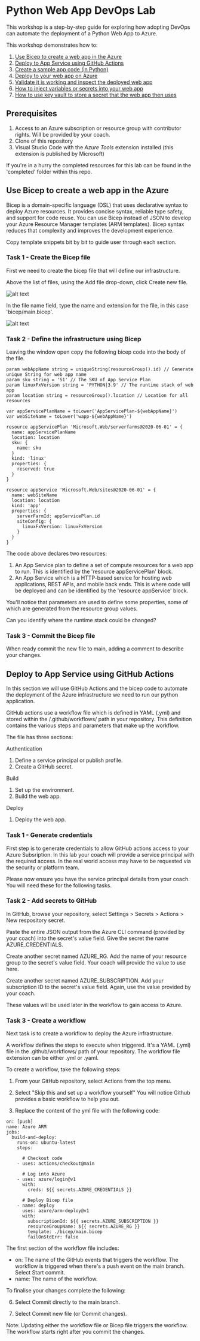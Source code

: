 # Python Web App DevOps Lab
This workshop is a step-by-step guide for exploring how adopting DevOps can automate the deployment of a Python Web App to Azure.

This workshop demonstrates how to:
1. [Use Bicep to create a web app in the Azure](#use-bicep-to-create-a-web-app-in-the-azure)
2. [Deploy to App Service using GitHub Actions](#deploy-to-app-service-using-github-actions)
3. [Create a sample app code (in Python)](#Creating-and-building-the-demo-app)
4. [Deploy to your web app on Azure](#Deploy-the-Express-application-to-an-Azure-Web-App)
5. [Validate it is working and inspect the deployed web app](#Check-that-your-application-has-deployed-correctly)
6. [How to inject variables or secrets into your web app](#Injecting-variables-and-secrets-into-a-web-app)
7. [How to use key vault to store a secret that the web app then uses](#Using-Azure-Key-Vault-to-hold-secrets)

## Prerequisites
1. Access to an Azure subscription or resource group with contributor rights. Will be provided by your coach.
2. Clone of this repository
2. Visual Studio Code with the *Azure Tools* extension installed (this extension is published by Microsoft)

If you're in a hurry the completed resources for this lab can be found in the 'completed' folder within this repo.

## Use Bicep to create a web app in the Azure
Bicep is a domain-specific language (DSL) that uses declarative syntax to deploy Azure resources. It provides concise syntax, reliable type safety, and support for code reuse. You can use Bicep instead of JSON to develop your Azure Resource Manager templates (ARM templates). Bicep syntax reduces that complexity and improves the development experience.

Copy template snippets bit by bit to guide user through each section.

### Task 1 - Create the Bicep file
First we need to create the bicep file that will define our infrastructure.

Above the list of files, using the Add file drop-down, click Create new file.

![alt text](/images/create_new_file.png "Create new file")

In the file name field, type the name and extension for the file, in this case 'bicep/main.bicep'.

![alt text](/images/bicep_path.png "file Path")

### Task 2 - Define the infrastructure using Bicep
Leaving the window open copy the following bicep code into the body of the file.

```
param webAppName string = uniqueString(resourceGroup().id) // Generate unique String for web app name
param sku string = 'S1' // The SKU of App Service Plan
param linuxFxVersion string = 'PYTHON|3.9' // The runtime stack of web app
param location string = resourceGroup().location // Location for all resources

var appServicePlanName = toLower('AppServicePlan-${webAppName}')
var webSiteName = toLower('wapp-${webAppName}')

resource appServicePlan 'Microsoft.Web/serverfarms@2020-06-01' = {
  name: appServicePlanName
  location: location
  sku: {
    name: sku
  }
  kind: 'linux'
  properties: {
    reserved: true
  }
}

resource appService 'Microsoft.Web/sites@2020-06-01' = {
  name: webSiteName
  location: location
  kind: 'app'
  properties: {
    serverFarmId: appServicePlan.id
    siteConfig: {
      linuxFxVersion: linuxFxVersion
    }
  }
}
```

The code above declares two resources:
1. An App Service plan to define a set of compute resources for a web app to run. This is identified by the 'resource appServicePlan' block.
2. An App Service which is a HTTP-based service for hosting web applications, REST APIs, and mobile back ends. This is where code will be deployed and can be identified by the 'resource appService' block.

You'll notice that parameters are used to define some properties, some of which are generated from the resource group values.

Can you identify where the runtime stack could be changed?

### Task 3 - Commit the Bicep file
When ready commit the new file to main, adding a comment to describe your changes.

## Deploy to App Service using GitHub Actions
In this section we will use GitHub Actions and the bicep code to automate the deployment of the Azure infrastructure we need to run our python application.

GitHub actions use a workflow file which is defined in YAML (.yml) and stored within the /.github/workflows/ path in your repository. This definition contains the various steps and parameters that make up the workflow.

The file has three sections:

Authentication
1. Define a service principal or publish profile.
2. Create a GitHub secret.

Build
1. Set up the environment.
2. Build the web app.

Deploy
1. Deploy the web app.

### Task 1 - Generate credentials
First step is to generate credentials to allow GitHub actions  access to your Azure Subsription. In this lab your coach will provide a service principal with the required access. In the real world access may have to be requested via the security or platform team.

Please now ensure you have the service principal details from your coach. You will need these for the following tasks.

### Task 2 - Add secrets to GitHub
In GitHub, browse your repository, select Settings > Secrets > Actions > New respository secret.

Paste the entire JSON output from the Azure CLI command (provided by your coach) into the secret's value field. Give the secret the name AZURE_CREDENTIALS.

Create another secret named AZURE_RG. Add the name of your resource group to the secret's value field. Your coach will provide the value to use here.

Create another secret named AZURE_SUBSCRIPTION. Add your subscription ID to the secret's value field. Again, use the value provided by your coach.

These values will be used later in the workflow to gain access to Azure.

### Task 3 - Create a workflow

Next task is to create a workflow to deploy the Azure infrastructure.

A workflow defines the steps to execute when triggered. It's a YAML (.yml) file in the .github/workflows/ path of your repository. The workflow file extension can be either .yml or .yaml.

To create a workflow, take the following steps:

1. From your GitHub repository, select Actions from the top menu.

2. Select "Skip this and set up a workflow yourself" You will notice Github provides a basic workflow to help you out. 

3. Replace the content of the yml file with the following code:

```
on: [push]
name: Azure ARM
jobs:
  build-and-deploy:
    runs-on: ubuntu-latest
    steps:

      # Checkout code
    - uses: actions/checkout@main

      # Log into Azure
    - uses: azure/login@v1
      with:
        creds: ${{ secrets.AZURE_CREDENTIALS }}

      # Deploy Bicep file
    - name: deploy
      uses: azure/arm-deploy@v1
      with:
        subscriptionId: ${{ secrets.AZURE_SUBSCRIPTION }}
        resourceGroupName: ${{ secrets.AZURE_RG }}
        template: ./bicep/main.bicep
        failOnStdErr: false
```

The first section of the workflow file includes:
- on: The name of the GitHub events that triggers the workflow. The workflow is triggered when there's a push event on the main branch.
    Select Start commit.
- name: The name of the workflow.

To finalise your changes complete the following:

6. Select Commit directly to the main branch.

7. Select Commit new file (or Commit changes).

Note: Updating either the workflow file or Bicep file triggers the workflow. The workflow starts right after you commit the changes.